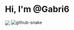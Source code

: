 # Hi, I'm @Gabri6


<img align="center" src="https://github-readme-stats.vercel.app/api/top-langs/?username=Gabri6&theme=react&show_icons=true&layout=compact" />

<picture>
  <source media="(prefers-color-scheme: dark)" srcset="github-snake-dark.svg" />
  <source media="(prefers-color-scheme: light)" srcset="github-snake.svg" />
  <img alt="github-snake" src="github-snake.svg" />
</picture>